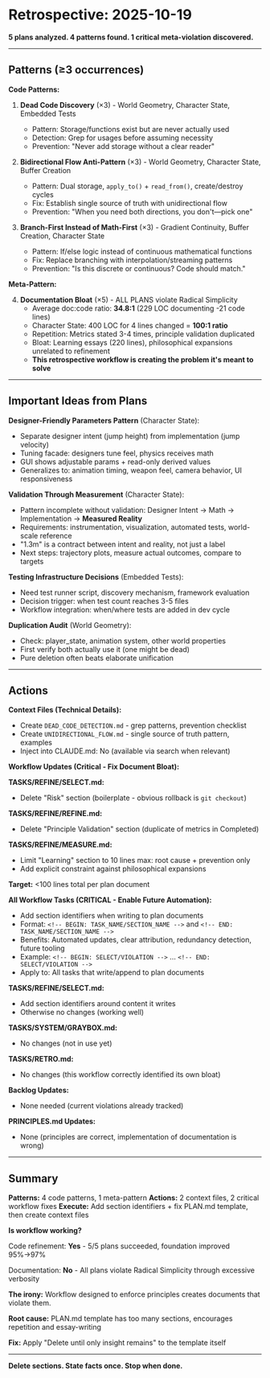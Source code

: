 # Retrospective: 2025-10-19

**5 plans analyzed. 4 patterns found. 1 critical meta-violation discovered.**

---

## Patterns (≥3 occurrences)

**Code Patterns:**

1. **Dead Code Discovery** (×3) - World Geometry, Character State, Embedded Tests
   - Pattern: Storage/functions exist but are never actually used
   - Detection: Grep for usages before assuming necessity
   - Prevention: "Never add storage without a clear reader"

2. **Bidirectional Flow Anti-Pattern** (×3) - World Geometry, Character State, Buffer Creation
   - Pattern: Dual storage, `apply_to()` + `read_from()`, create/destroy cycles
   - Fix: Establish single source of truth with unidirectional flow
   - Prevention: "When you need both directions, you don't—pick one"

3. **Branch-First Instead of Math-First** (×3) - Gradient Continuity, Buffer Creation, Character State
   - Pattern: If/else logic instead of continuous mathematical functions
   - Fix: Replace branching with interpolation/streaming patterns
   - Prevention: "Is this discrete or continuous? Code should match."

**Meta-Pattern:**

4. **Documentation Bloat** (×5) - ALL PLANS violate Radical Simplicity
   - Average doc:code ratio: **34.8:1** (229 LOC documenting -21 code lines)
   - Character State: 400 LOC for 4 lines changed = **100:1 ratio**
   - Repetition: Metrics stated 3-4 times, principle validation duplicated
   - Bloat: Learning essays (220 lines), philosophical expansions unrelated to refinement
   - **This retrospective workflow is creating the problem it's meant to solve**

---

## Important Ideas from Plans

**Designer-Friendly Parameters Pattern** (Character State):
- Separate designer intent (jump height) from implementation (jump velocity)
- Tuning facade: designers tune feel, physics receives math
- GUI shows adjustable params + read-only derived values
- Generalizes to: animation timing, weapon feel, camera behavior, UI responsiveness

**Validation Through Measurement** (Character State):
- Pattern incomplete without validation: Designer Intent → Math → Implementation → **Measured Reality**
- Requirements: instrumentation, visualization, automated tests, world-scale reference
- "1.3m" is a contract between intent and reality, not just a label
- Next steps: trajectory plots, measure actual outcomes, compare to targets

**Testing Infrastructure Decisions** (Embedded Tests):
- Need test runner script, discovery mechanism, framework evaluation
- Decision trigger: when test count reaches 3-5 files
- Workflow integration: when/where tests are added in dev cycle

**Duplication Audit** (World Geometry):
- Check: player_state, animation system, other world properties
- First verify both actually use it (one might be dead)
- Pure deletion often beats elaborate unification

---

## Actions

**Context Files (Technical Details):**
- Create `DEAD_CODE_DETECTION.md` - grep patterns, prevention checklist
- Create `UNIDIRECTIONAL_FLOW.md` - single source of truth pattern, examples
- Inject into CLAUDE.md: No (available via search when relevant)

**Workflow Updates (Critical - Fix Document Bloat):**

**TASKS/REFINE/SELECT.md:**
- Delete "Risk" section (boilerplate - obvious rollback is `git checkout`)

**TASKS/REFINE/REFINE.md:**
- Delete "Principle Validation" section (duplicate of metrics in Completed)

**TASKS/REFINE/MEASURE.md:**
- Limit "Learning" section to 10 lines max: root cause + prevention only
- Add explicit constraint against philosophical expansions

**Target:** <100 lines total per plan document

**All Workflow Tasks (CRITICAL - Enable Future Automation):**
- Add section identifiers when writing to plan documents
- Format: `<!-- BEGIN: TASK_NAME/SECTION_NAME -->` and `<!-- END: TASK_NAME/SECTION_NAME -->`
- Benefits: Automated updates, clear attribution, redundancy detection, future tooling
- Example: `<!-- BEGIN: SELECT/VIOLATION -->` ... `<!-- END: SELECT/VIOLATION -->`
- Apply to: All tasks that write/append to plan documents

**TASKS/REFINE/SELECT.md:**
- Add section identifiers around content it writes
- Otherwise no changes (working well)

**TASKS/SYSTEM/GRAYBOX.md:**
- No changes (not in use yet)

**TASKS/RETRO.md:**
- No changes (this workflow correctly identified its own bloat)

**Backlog Updates:**
- None needed (current violations already tracked)

**PRINCIPLES.md Updates:**
- None (principles are correct, implementation of documentation is wrong)

---

## Summary

**Patterns:** 4 code patterns, 1 meta-pattern
**Actions:** 2 context files, 2 critical workflow fixes
**Execute:** Add section identifiers + fix PLAN.md template, then create context files

**Is workflow working?**

Code refinement: **Yes** - 5/5 plans succeeded, foundation improved 95%→97%

Documentation: **No** - All plans violate Radical Simplicity through excessive verbosity

**The irony:** Workflow designed to enforce principles creates documents that violate them.

**Root cause:** PLAN.md template has too many sections, encourages repetition and essay-writing

**Fix:** Apply "Delete until only insight remains" to the template itself

---

**Delete sections. State facts once. Stop when done.**
